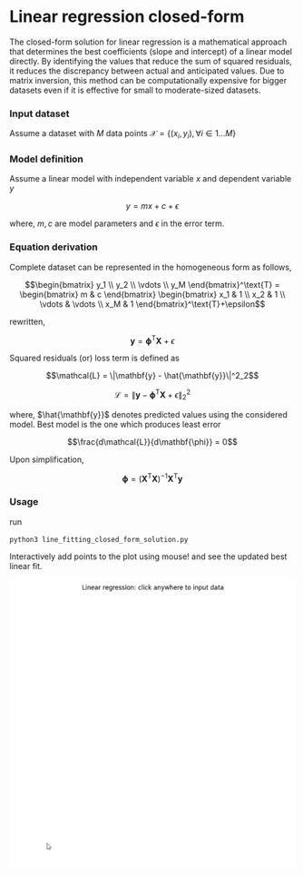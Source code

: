 # Linear regression closed-form


The closed-form solution for linear regression is a mathematical approach that determines the best coefficients (slope and intercept) of a linear model directly. By identifying the values that reduce the sum of squared residuals, it reduces the discrepancy between actual and anticipated values. Due to matrix inversion, this method can be computationally expensive for bigger datasets even if it is effective for small to moderate-sized datasets.


### Input dataset

Assume a dataset with $M$ data points
$\mathcal{X} = \{(x_i, y_i), \forall i \in 1...M\}$


### Model definition
Assume a linear model with independent variable $x$ and dependent variable $y$

$$ y = mx + c + \epsilon $$

where, $m,c$ are model parameters and $\epsilon$ in the error term.

### Equation derivation

Complete dataset can be represented in the homogeneous form as follows,


$$\begin{bmatrix}
y_1 \\ 
y_2 \\ 
\vdots \\
 y_M
 \end{bmatrix}^\text{T} = \begin{bmatrix}
 m & c
 \end{bmatrix} \begin{bmatrix}
 x_1 & 1 \\ 
 x_2 & 1 \\ 
 \vdots & \vdots \\
x_M & 1
\end{bmatrix}^\text{T}+\epsilon$$

rewritten,

$$ \mathbf{y} = \mathbf{\phi}^\text{T}\mathbf{X} + \epsilon$$

Squared residuals (or) loss term is defined as 

$$\mathcal{L} = \|\mathbf{y} - \hat{\mathbf{y}}\|^2_2$$

$$\mathcal{L} = \|\mathbf{y} - \mathbf{\phi}^\text{T}\mathbf{X} + \epsilon\|^2_2$$


where, $\hat{\mathbf{y}}$ denotes predicted values using the considered model.
Best model is the one which produces least error

$$\frac{d\mathcal{L}}{d\mathbf{\phi}} = 0$$

Upon simplification,

$$\mathbf{\phi} = (\mathbf{X}^\text{T}\mathbf{X})^{-1}\mathbf{X}^\text{T}\mathbf{y}$$


### Usage

run 
```
python3 line_fitting_closed_form_solution.py
```

Interactively add points to the plot using mouse! and see the updated best linear fit.

![Alt Text](/asset.gif)

